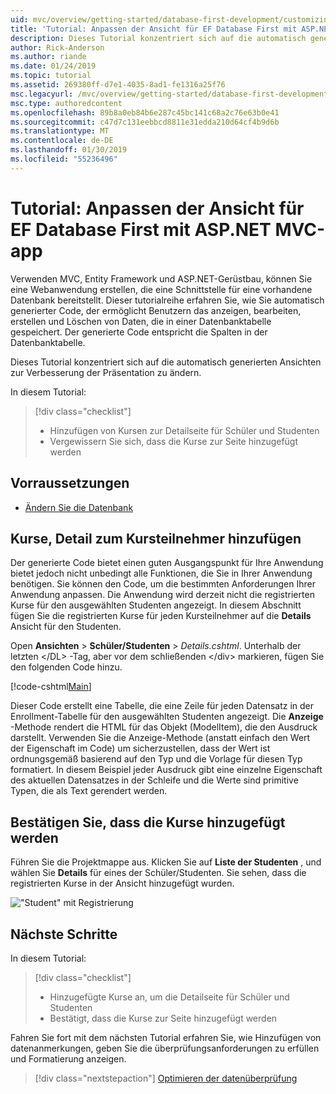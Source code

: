 ```yaml
---
uid: mvc/overview/getting-started/database-first-development/customizing-a-view
title: 'Tutorial: Anpassen der Ansicht für EF Database First mit ASP.NET MVC-app'
description: Dieses Tutorial konzentriert sich auf die automatisch generierten Ansichten zur Verbesserung der Präsentation zu ändern.
author: Rick-Anderson
ms.author: riande
ms.date: 01/24/2019
ms.topic: tutorial
ms.assetid: 269380ff-d7e1-4035-8ad1-fe1316a25f76
msc.legacyurl: /mvc/overview/getting-started/database-first-development/customizing-a-view
msc.type: authoredcontent
ms.openlocfilehash: 89b8a0eb84b6e287c45bc141c68a2c76e63b0e41
ms.sourcegitcommit: c47d7c131eebbcd8811e31edda210d64cf4b9d6b
ms.translationtype: MT
ms.contentlocale: de-DE
ms.lasthandoff: 01/30/2019
ms.locfileid: "55236496"
---
```

# <a name="tutorial-customize-view-for-ef-database-first-with-aspnet-mvc-app"></a>Tutorial: Anpassen der Ansicht für EF Database First mit ASP.NET MVC-app

Verwenden MVC, Entity Framework und ASP.NET-Gerüstbau, können Sie eine Webanwendung erstellen, die eine Schnittstelle für eine vorhandene Datenbank bereitstellt. Dieser tutorialreihe erfahren Sie, wie Sie automatisch generierter Code, der ermöglicht Benutzern das anzeigen, bearbeiten, erstellen und Löschen von Daten, die in einer Datenbanktabelle gespeichert. Der generierte Code entspricht die Spalten in der Datenbanktabelle.

Dieses Tutorial konzentriert sich auf die automatisch generierten Ansichten zur Verbesserung der Präsentation zu ändern.

In diesem Tutorial:

> [!div class="checklist"]
> * Hinzufügen von Kursen zur Detailseite für Schüler und Studenten
> * Vergewissern Sie sich, dass die Kurse zur Seite hinzugefügt werden

## <a name="prerequisites"></a>Vorraussetzungen

* [Ändern Sie die Datenbank](changing-the-database.md)

## <a name="add-courses-to-student-detail"></a>Kurse, Detail zum Kursteilnehmer hinzufügen

Der generierte Code bietet einen guten Ausgangspunkt für Ihre Anwendung bietet jedoch nicht unbedingt alle Funktionen, die Sie in Ihrer Anwendung benötigen. Sie können den Code, um die bestimmten Anforderungen Ihrer Anwendung anpassen. Die Anwendung wird derzeit nicht die registrierten Kurse für den ausgewählten Studenten angezeigt. In diesem Abschnitt fügen Sie die registrierten Kurse für jeden Kursteilnehmer auf die **Details** Ansicht für den Studenten.

Open **Ansichten** > **Schüler/Studenten** > *Details.cshtml*. Unterhalb der letzten &lt;/DL&gt; -Tag, aber vor dem schließenden &lt;/div&gt; markieren, fügen Sie den folgenden Code hinzu.

[!code-cshtml[Main](customizing-a-view/samples/sample1.cshtml)]

Dieser Code erstellt eine Tabelle, die eine Zeile für jeden Datensatz in der Enrollment-Tabelle für den ausgewählten Studenten angezeigt. Die **Anzeige** -Methode rendert die HTML für das Objekt (ModelItem), die den Ausdruck darstellt. Verwenden Sie die Anzeige-Methode (anstatt einfach den Wert der Eigenschaft im Code) um sicherzustellen, dass der Wert ist ordnungsgemäß basierend auf den Typ und die Vorlage für diesen Typ formatiert. In diesem Beispiel jeder Ausdruck gibt eine einzelne Eigenschaft des aktuellen Datensatzes in der Schleife und die Werte sind primitive Typen, die als Text gerendert werden.

## <a name="confirm-courses-are-added"></a>Bestätigen Sie, dass die Kurse hinzugefügt werden

Führen Sie die Projektmappe aus. Klicken Sie auf **Liste der Studenten** , und wählen Sie **Details** für eines der Schüler/Studenten. Sie sehen, dass die registrierten Kurse in der Ansicht hinzugefügt wurden.

!["Student" mit Registrierung](customizing-a-view/_static/image1.png)

## <a name="next-steps"></a>Nächste Schritte
In diesem Tutorial:

> [!div class="checklist"]
> * Hinzugefügte Kurse an, um die Detailseite für Schüler und Studenten
> * Bestätigt, dass die Kurse zur Seite hinzugefügt werden

Fahren Sie fort mit dem nächsten Tutorial erfahren Sie, wie Hinzufügen von datenanmerkungen, geben Sie die überprüfungsanforderungen zu erfüllen und Formatierung anzeigen.
> [!div class="nextstepaction"]
> [Optimieren der datenüberprüfung](enhancing-data-validation.md)

